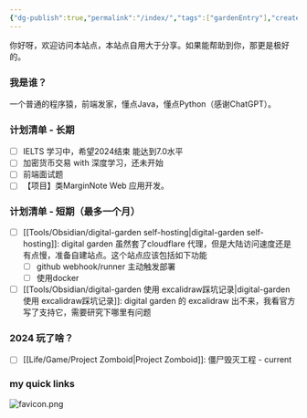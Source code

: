 ```yaml
---
{"dg-publish":true,"permalink":"/index/","tags":["gardenEntry"],"created":"2024-01-15T10:28:16.424+08:00","updated":"2024-01-15T18:11:29.389+08:00"}
---
```


你好呀，欢迎访问本站点，本站点自用大于分享。如果能帮助到你，那更是极好的。

### 我是谁？
一个普通的程序猿，前端发家，懂点Java，懂点Python（感谢ChatGPT）。

### 计划清单 - 长期
- [ ] IELTS 学习中，希望2024结束 能达到7.0水平
- [ ] 加密货币交易 with 深度学习，还未开始
- [ ] 前端面试题
- [ ] 【项目】类MarginNote Web 应用开发。

### 计划清单 - 短期（最多一个月）
+ [ ] [[Tools/Obsidian/digital-garden self-hosting\|digital-garden self-hosting]]: digital garden 虽然套了cloudflare 代理，但是大陆访问速度还是有点慢，准备自建站点。这个站点应该包括如下功能
	+ [ ] github webhook/runner 主动触发部署
	+ [ ] 使用docker
+ [ ] [[Tools/Obsidian/digital-garden 使用 excalidraw踩坑记录\|digital-garden 使用 excalidraw踩坑记录]]: digital garden 的 excalidraw 出不来，我看官方写了支持它，需要研究下哪里有问题 
### 2024 玩了啥？
- [ ] [[Life/Game/Project Zomboid\|Project Zomboid]]: 僵尸毁灭工程 - current

### my quick links
![favicon.png](/img/user/attachments/favicon.png)